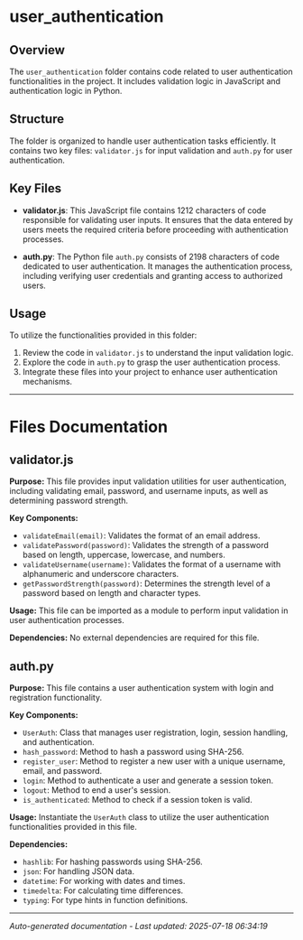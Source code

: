 # user_authentication

## Overview
The `user_authentication` folder contains code related to user authentication functionalities in the project. It includes validation logic in JavaScript and authentication logic in Python.

## Structure
The folder is organized to handle user authentication tasks efficiently. It contains two key files: `validator.js` for input validation and `auth.py` for user authentication.

## Key Files
- **validator.js**: This JavaScript file contains 1212 characters of code responsible for validating user inputs. It ensures that the data entered by users meets the required criteria before proceeding with authentication processes.
  
- **auth.py**: The Python file `auth.py` consists of 2198 characters of code dedicated to user authentication. It manages the authentication process, including verifying user credentials and granting access to authorized users.

## Usage
To utilize the functionalities provided in this folder:
1. Review the code in `validator.js` to understand the input validation logic.
2. Explore the code in `auth.py` to grasp the user authentication process.
3. Integrate these files into your project to enhance user authentication mechanisms.

---

# Files Documentation

## validator.js

**Purpose:** This file provides input validation utilities for user authentication, including validating email, password, and username inputs, as well as determining password strength.

**Key Components:**
- `validateEmail(email)`: Validates the format of an email address.
- `validatePassword(password)`: Validates the strength of a password based on length, uppercase, lowercase, and numbers.
- `validateUsername(username)`: Validates the format of a username with alphanumeric and underscore characters.
- `getPasswordStrength(password)`: Determines the strength level of a password based on length and character types.

**Usage:** This file can be imported as a module to perform input validation in user authentication processes.

**Dependencies:** No external dependencies are required for this file.

## auth.py

**Purpose:** This file contains a user authentication system with login and registration functionality.

**Key Components:**
- `UserAuth`: Class that manages user registration, login, session handling, and authentication.
- `hash_password`: Method to hash a password using SHA-256.
- `register_user`: Method to register a new user with a unique username, email, and password.
- `login`: Method to authenticate a user and generate a session token.
- `logout`: Method to end a user's session.
- `is_authenticated`: Method to check if a session token is valid.

**Usage:** Instantiate the `UserAuth` class to utilize the user authentication functionalities provided in this file.

**Dependencies:**
- `hashlib`: For hashing passwords using SHA-256.
- `json`: For handling JSON data.
- `datetime`: For working with dates and times.
- `timedelta`: For calculating time differences.
- `typing`: For type hints in function definitions.

---
*Auto-generated documentation - Last updated: 2025-07-18 06:34:19*
